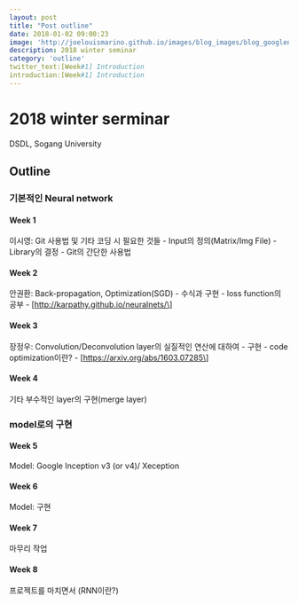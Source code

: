 ```yaml
---
layout: post
title: "Post outline"
date: 2018-01-02 09:00:23
image: 'http://joelouismarino.github.io/images/blog_images/blog_googlenet_keras/googlenet_diagram.png'
description: 2018 winter seminar
category: 'outline'
twitter_text:[Week#1] Introduction
introduction:[Week#1] Introduction
---
```


2018 winter serminar
====================

DSDL, Sogang University

Outline
-------

### 기본적인 Neural network

#### Week 1

이시영: Git 사용법 및 기타 코딩 시 필요한 것들 - Input의 정의(Matrix/Img File) - Library의 결정 - Git의 간단한 사용법

#### Week 2

안권환: Back-propagation, Optimization(SGD) - 수식과 구현 - loss function의 공부 - [http://karpathy.github.io/neuralnets/\]

#### Week 3

장정우: Convolution/Deconvolution layer의 실질적인 연산에 대하여 - 구현 - code optimization이란? - [https://arxiv.org/abs/1603.07285\]

#### Week 4

기타 부수적인 layer의 구현(merge layer)

### model로의 구현

#### Week 5

Model: Google Inception v3 (or v4)/ Xeception

#### Week 6

Model: 구현

#### Week 7

마무리 작업

#### Week 8

프로젝트를 마치면서 (RNN이란?)

